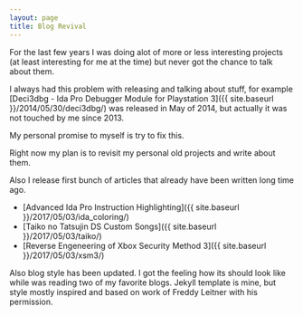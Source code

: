 ```yaml
---
layout: page
title: Blog Revival
---
```


For the last few years I was doing alot of more or less interesting projects (at least interesting for me at the time) but never got the chance to talk about them.

I always had this problem with releasing and talking about stuff, for example [Deci3dbg - Ida Pro Debugger Module for Playstation 3]({{ site.baseurl }}/2014/05/30/deci3dbg/) was released in May of 2014, but actually it was not touched by me since 2013.

My personal promise to myself is try to fix this.

Right now my plan is to revisit my personal old projects and write about them.

Also I release first bunch of articles that already have been written long time ago.

- [Advanced Ida Pro Instruction Highlighting]({{ site.baseurl }}/2017/05/03/ida_coloring/)
- [Taiko no Tatsujin DS Custom Songs]({{ site.baseurl }}/2017/05/03/taiko/)
- [Reverse Engeneering of Xbox Security Method 3]({{ site.baseurl }}/2017/05/03/xsm3/)

Also blog style has been updated. I got the feeling how its should look like while was reading two of my favorite blogs. Jekyll template is mine, but style mostly inspired and based on work of Freddy Leitner with his permission. 
